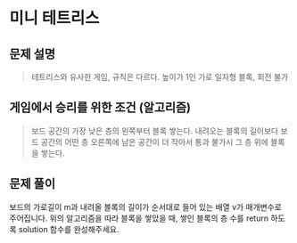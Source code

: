 # 미니 테트리스

## 문제 설명
> 테트리스와 유사한 게임, 규칙은 다르다.
> 높이가 1인 가로 일자형 블록, 회전 불가


## 게임에서 승리를 위한 조건 (알고리즘)
> 보드 공간의 가장 낮은 층의 왼쪽부터 블록 쌓는다.
> 내려오는 블록의 길이보다 보드 공간의 어떤 층 오른쪽에 남은 공간이 더 작아서 통과 불가시 그 층 위에 블록을 쌓는다.

## 문제 풀이
보드의 가로길이 m과 내려올 블록의 길이가 순서대로 들어 있는 배열 v가 매개변수로 주어집니다. 위의 알고리즘을 따라 블록을 쌓았을 때, 쌓인 블록의 층 수를 return 하도록 solution 함수를 완성해주세요.